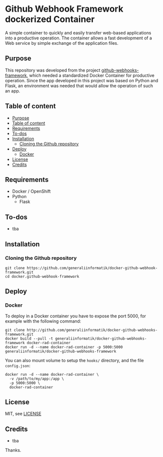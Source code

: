 # Github Webhook Framework dockerized Container
<a id="markdown-Github%20Webhook%20Framework%20dockerized%20Container" name="Github%20Webhook%20Framework%20dockerized%20Container"></a>

A simple container to quickly and easily transfer web-based applications into a productive operation. The container allows a fast development of a Web service by simple exchange of the application files.

## Purpose
<a id="markdown-Purpose" name="Purpose"></a>

This repository was developed from the project [github-webhooks-framework](https://github.com/generaliinformatik/github-webhooks-framework), which needed a standardized Docker Container for productive operation. Since the app developed in this project was based on Python and Flask, an environment was needed that would allow the operation of such an app.


## Table of content
<a id="markdown-Table%20of%20content" name="Table%20of%20content"></a>
<!-- TOC -->

- [Purpose](#purpose)
- [Table of content](#table-of-content)
- [Requirements](#requirements)
- [To-dos](#to-dos)
- [Installation](#installation)
    - [Cloning the Github repository](#cloning-the-github-repository)
- [Deploy](#deploy)
    - [Docker](#docker)
- [License](#license)
- [Credits](#credits)

<!-- /TOC -->

## Requirements
<a id="markdown-Requirements" name="Requirements"></a>
- Docker / OpenShift
- Python
    - Flask

## To-dos
<a id="markdown-To-dos" name="To-dos"></a>
- tba

## Installation
<a id="markdown-Installation" name="Installation"></a>

### Cloning the Github repository
<a id="markdown-Cloning%20the%20Github%20repository" name="Cloning%20the%20Github%20repository"></a>

    git clone https://github.com/generaliinformatik/docker-github-webhook-framework.git
    cd docker.github-webhook-framework

## Deploy
<a id="markdown-Deploy" name="Deploy"></a>

### Docker
<a id="markdown-Docker" name="Docker"></a>

To deploy in a Docker container you have to expose the port 5000, for example with the following command:

    git clone http://github.com/generaliinformatik/docker-github-webhooks-framework.git
    docker build --pull -t generaliinformatik/docker-github-webhooks-framework docker-rad-container
    docker run -d --name docker-rad-container -p 5000:5000 generaliinformatik/docker-github-webhooks-framework

You can also mount volume to setup the ``hooks/`` directory, and the file ``config.json``:

    docker run -d --name docker-rad-container \
      -v /path/to/my/app:/app \
      -p 5000:5000 \
      docker-rad-container

## License
<a id="markdown-License" name="License"></a>

MIT, see [LICENSE](LICENSE)


## Credits
<a id="markdown-Credits" name="Credits"></a>

- tba

Thanks.
